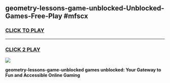 
## geometry-lessons-game-unblocked-Unblocked-Games-Free-Play #mfscx
<h3>
<a href="https://us.freeplayer.one?title=geometry-lessons-game-unblocked&ref=9M">CLICK TO PLAY</a></h3>
<hr>

<h3>
<a href="https://us.freeplayer.one?title=geometry-lessons-game-unblocked&ref=9M">CLICK 2 PLAY</a>
  
</h3>

<a href="https://us.freeplayer.one?title=geometry-lessons-game-unblocked&ref=9M"><img src="https://clearcache.store/games.png"></a>


**geometry-lessons-game-unblocked games unblocked: Your Gateway to Fun and Accessible Online Gaming**

